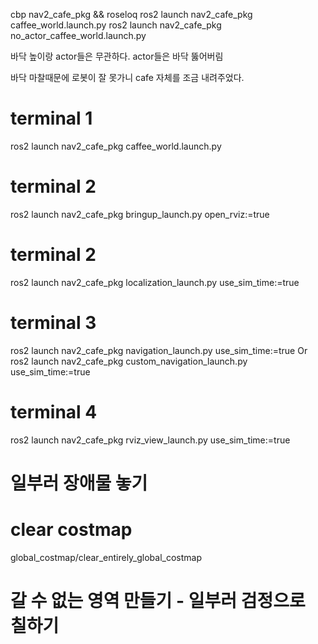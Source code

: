 cbp nav2_cafe_pkg && roseloq
ros2 launch nav2_cafe_pkg caffee_world.launch.py
ros2 launch nav2_cafe_pkg no_actor_caffee_world.launch.py

바닥 높이랑 actor들은 무관하다.
actor들은 바닥 뚫어버림

바닥 마찰때문에 로봇이 잘 못가니 cafe 자체를 조금 내려주었다.

# terminal 1
ros2 launch nav2_cafe_pkg caffee_world.launch.py
# terminal 2
ros2 launch nav2_cafe_pkg bringup_launch.py open_rviz:=true


# terminal 2
ros2 launch nav2_cafe_pkg localization_launch.py use_sim_time:=true
# terminal 3
ros2 launch nav2_cafe_pkg navigation_launch.py use_sim_time:=true
Or
ros2 launch nav2_cafe_pkg custom_navigation_launch.py use_sim_time:=true
# terminal 4
ros2 launch nav2_cafe_pkg rviz_view_launch.py use_sim_time:=true


# 일부러 장애물 놓기


# clear costmap
global_costmap/clear_entirely_global_costmap

# 갈 수 없는 영역 만들기 - 일부러 검정으로 칠하기
